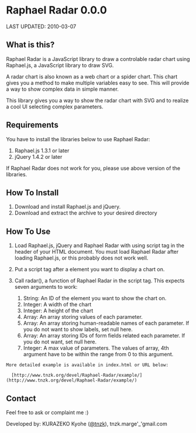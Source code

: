
Raphael Radar 0.0.0
===========================

LAST UPDATED: 2010-03-07

What is this?
--------------

Raphael Radar is a JavaScript library to draw a controlable radar chart
using Raphael.js, a JavaScript library to draw SVG.

A radar chart is also known as a web chart or a spider chart. This chart gives
you a method to make multiple variables easy to see. This will provide a way to
show complex data in simple manner.

This library gives you a way to show the radar chart with SVG and to realize
a cool UI selecting complex parameters.

Requirements
-------------

You have to install the libraries below to use Raphael Radar:

  1. Raphael.js 1.3.1 or later
  2. jQuery 1.4.2 or later

If Raphael Radar does not work for you, please use above version of the libraries.

How To Install
--------------

  1. Download and install Raphael.js and jQuery.
  2. Download and extract the archive to your desired directory

How To Use
----------

  1. Load Raphael.js, jQuery and Raphael Radar with using script tag in the header of your HTML document.
     You must load Raphael Radar after loading Raphael.js, or this probably does not work well.
  2. Put a script tag after a element you want to display a chart on.
  3. Call radar(), a function of Raphael Radar in the script tag. This expects seven arguments to work:

       1.  String: An ID of the element you want to show the chart on.
       2. Integer: A width of the chart
       3. Integer: A height of the chart
       4.   Array: An array storing values of each parameter.
       5.   Array: An array storing human-readable names of each parameter. If you do not want to show labels, set null here.
       6.   Array: An array storing IDs of form fields related each parameter. If you do not want, set null here.
       7. Integer: A max value of parameters. The values of array, 4th argument have to be within the range from 0 to this argument.

    More detailed example is available in index.html or URL below:

      [http://www.tnzk.org/devel/Raphael-Radar/example/](http://www.tnzk.org/devel/Raphael-Radar/example/)

Contact
-------

Feel free to ask or complaint me :)

Developed by: KURAZEKO Kyohe ([@tnzk](http://twitter.com/tnzk)), tnzk.marge'_'gmail.com